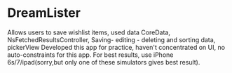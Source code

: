# DreamLister
Allows users to save wishlist items, used data CoreData, NsFetchedResultsController, Saving- editing - deleting and sorting data, pickerView
 Developed this app for practice, haven't concentrated on UI, no auto-constraints for this app. For best results, use iPhone 6s/7/ipad(sorry,but only one of these simulators gives best result).
